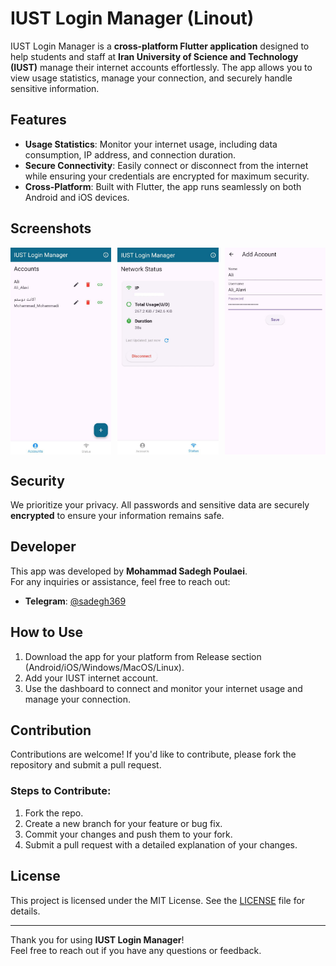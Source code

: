 # IUST Login Manager (Linout)

IUST Login Manager is a **cross-platform Flutter application** designed to help students and staff at **Iran University of Science and Technology (IUST)** manage their internet accounts effortlessly. The app allows you to view usage statistics, manage your connection, and securely handle sensitive information.

## Features

- **Usage Statistics**: Monitor your internet usage, including data consumption, IP address, and connection duration.
- **Secure Connectivity**: Easily connect or disconnect from the internet while ensuring your credentials are encrypted for maximum security.
- **Cross-Platform**: Built with Flutter, the app runs seamlessly on both Android and iOS devices.

## Screenshots

<div style="display: flex; justify-content: space-between;">
  <img src="images/screenshot1.jpg" alt="Screenshot 1" style="width: 32%;">
  <img src="images/screenshot2.jpg" alt="Screenshot 2" style="width: 32%;">
  <img src="images/screenshot3.jpg" alt="Screenshot 3" style="width: 32%;">
</div>

## Security

We prioritize your privacy. All passwords and sensitive data are securely **encrypted** to ensure your information remains safe.

## Developer

This app was developed by **Mohammad Sadegh Poulaei**.  
For any inquiries or assistance, feel free to reach out:

- **Telegram**: [@sadegh369](https://t.me/sadegh369)

## How to Use

1. Download the app for your platform from Release section (Android/iOS/Windows/MacOS/Linux).
2. Add your IUST internet account.
3. Use the dashboard to connect and monitor your internet usage and manage your connection.

## Contribution

Contributions are welcome! If you'd like to contribute, please fork the repository and submit a pull request.

### Steps to Contribute:
1. Fork the repo.
2. Create a new branch for your feature or bug fix.
3. Commit your changes and push them to your fork.
4. Submit a pull request with a detailed explanation of your changes.

## License

This project is licensed under the MIT License. See the [LICENSE](LICENSE) file for details.

---

Thank you for using **IUST Login Manager**!  
Feel free to reach out if you have any questions or feedback.